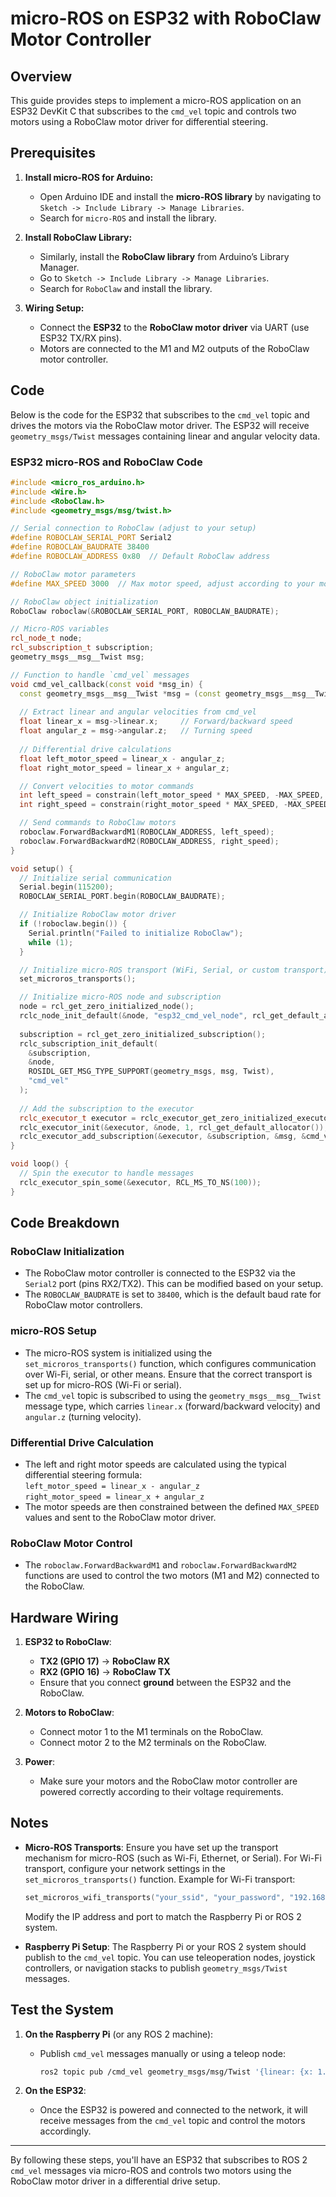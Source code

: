 
# micro-ROS on ESP32 with RoboClaw Motor Controller

## Overview
This guide provides steps to implement a micro-ROS application on an ESP32 DevKit C that subscribes to the `cmd_vel` topic and controls two motors using a RoboClaw motor driver for differential steering.

## Prerequisites

1. **Install micro-ROS for Arduino:**
   - Open Arduino IDE and install the **micro-ROS library** by navigating to `Sketch -> Include Library -> Manage Libraries`.
   - Search for `micro-ROS` and install the library.

2. **Install RoboClaw Library:**
   - Similarly, install the **RoboClaw library** from Arduino’s Library Manager.
   - Go to `Sketch -> Include Library -> Manage Libraries`.
   - Search for `RoboClaw` and install the library.

3. **Wiring Setup:**
   - Connect the **ESP32** to the **RoboClaw motor driver** via UART (use ESP32 TX/RX pins).
   - Motors are connected to the M1 and M2 outputs of the RoboClaw motor controller.

## Code

Below is the code for the ESP32 that subscribes to the `cmd_vel` topic and drives the motors via the RoboClaw motor driver. The ESP32 will receive `geometry_msgs/Twist` messages containing linear and angular velocity data.

### ESP32 micro-ROS and RoboClaw Code

```cpp
#include <micro_ros_arduino.h>
#include <Wire.h>
#include <RoboClaw.h>
#include <geometry_msgs/msg/twist.h>

// Serial connection to RoboClaw (adjust to your setup)
#define ROBOCLAW_SERIAL_PORT Serial2
#define ROBOCLAW_BAUDRATE 38400
#define ROBOCLAW_ADDRESS 0x80  // Default RoboClaw address

// RoboClaw motor parameters
#define MAX_SPEED 3000  // Max motor speed, adjust according to your motors

// RoboClaw object initialization
RoboClaw roboclaw(&ROBOCLAW_SERIAL_PORT, ROBOCLAW_BAUDRATE);

// Micro-ROS variables
rcl_node_t node;
rcl_subscription_t subscription;
geometry_msgs__msg__Twist msg;

// Function to handle `cmd_vel` messages
void cmd_vel_callback(const void *msg_in) {
  const geometry_msgs__msg__Twist *msg = (const geometry_msgs__msg__Twist *)msg_in;
  
  // Extract linear and angular velocities from cmd_vel
  float linear_x = msg->linear.x;     // Forward/backward speed
  float angular_z = msg->angular.z;   // Turning speed
  
  // Differential drive calculations
  float left_motor_speed = linear_x - angular_z;
  float right_motor_speed = linear_x + angular_z;

  // Convert velocities to motor commands
  int left_speed = constrain(left_motor_speed * MAX_SPEED, -MAX_SPEED, MAX_SPEED);
  int right_speed = constrain(right_motor_speed * MAX_SPEED, -MAX_SPEED, MAX_SPEED);

  // Send commands to RoboClaw motors
  roboclaw.ForwardBackwardM1(ROBOCLAW_ADDRESS, left_speed);
  roboclaw.ForwardBackwardM2(ROBOCLAW_ADDRESS, right_speed);
}

void setup() {
  // Initialize serial communication
  Serial.begin(115200);
  ROBOCLAW_SERIAL_PORT.begin(ROBOCLAW_BAUDRATE);

  // Initialize RoboClaw motor driver
  if (!roboclaw.begin()) {
    Serial.println("Failed to initialize RoboClaw");
    while (1);
  }

  // Initialize micro-ROS transport (WiFi, Serial, or custom transport)
  set_microros_transports();

  // Initialize micro-ROS node and subscription
  node = rcl_get_zero_initialized_node();
  rclc_node_init_default(&node, "esp32_cmd_vel_node", rcl_get_default_allocator());
  
  subscription = rcl_get_zero_initialized_subscription();
  rclc_subscription_init_default(
    &subscription,
    &node,
    ROSIDL_GET_MSG_TYPE_SUPPORT(geometry_msgs, msg, Twist),
    "cmd_vel"
  );
  
  // Add the subscription to the executor
  rclc_executor_t executor = rclc_executor_get_zero_initialized_executor();
  rclc_executor_init(&executor, &node, 1, rcl_get_default_allocator());
  rclc_executor_add_subscription(&executor, &subscription, &msg, &cmd_vel_callback, ON_NEW_DATA);
}

void loop() {
  // Spin the executor to handle messages
  rclc_executor_spin_some(&executor, RCL_MS_TO_NS(100));
}
```

## Code Breakdown

### RoboClaw Initialization
- The RoboClaw motor controller is connected to the ESP32 via the `Serial2` port (pins RX2/TX2). This can be modified based on your setup.
- The `ROBOCLAW_BAUDRATE` is set to `38400`, which is the default baud rate for RoboClaw motor controllers.

### micro-ROS Setup
- The micro-ROS system is initialized using the `set_microros_transports()` function, which configures communication over Wi-Fi, serial, or other means. Ensure that the correct transport is set up for micro-ROS (Wi-Fi or serial).
- The `cmd_vel` topic is subscribed to using the `geometry_msgs__msg__Twist` message type, which carries `linear.x` (forward/backward velocity) and `angular.z` (turning velocity).

### Differential Drive Calculation
- The left and right motor speeds are calculated using the typical differential steering formula:  
  `left_motor_speed = linear_x - angular_z`  
  `right_motor_speed = linear_x + angular_z`
- The motor speeds are then constrained between the defined `MAX_SPEED` values and sent to the RoboClaw motor driver.

### RoboClaw Motor Control
- The `roboclaw.ForwardBackwardM1` and `roboclaw.ForwardBackwardM2` functions are used to control the two motors (M1 and M2) connected to the RoboClaw.

## Hardware Wiring

1. **ESP32 to RoboClaw**:
   - **TX2 (GPIO 17)** → **RoboClaw RX**  
   - **RX2 (GPIO 16)** → **RoboClaw TX**
   - Ensure that you connect **ground** between the ESP32 and the RoboClaw.

2. **Motors to RoboClaw**:
   - Connect motor 1 to the M1 terminals on the RoboClaw.
   - Connect motor 2 to the M2 terminals on the RoboClaw.

3. **Power**:
   - Make sure your motors and the RoboClaw motor controller are powered correctly according to their voltage requirements.

## Notes

- **Micro-ROS Transports**: Ensure you have set up the transport mechanism for micro-ROS (such as Wi-Fi, Ethernet, or Serial). For Wi-Fi transport, configure your network settings in the `set_microros_transports()` function. 
  Example for Wi-Fi transport:
  ```cpp
  set_microros_wifi_transports("your_ssid", "your_password", "192.168.1.100", 8888);
  ```
  Modify the IP address and port to match the Raspberry Pi or ROS 2 system.

- **Raspberry Pi Setup**: The Raspberry Pi or your ROS 2 system should publish to the `cmd_vel` topic. You can use teleoperation nodes, joystick controllers, or navigation stacks to publish `geometry_msgs/Twist` messages.

## Test the System

1. **On the Raspberry Pi** (or any ROS 2 machine):
   - Publish `cmd_vel` messages manually or using a teleop node:
     ```bash
     ros2 topic pub /cmd_vel geometry_msgs/msg/Twist '{linear: {x: 1.0, y: 0.0, z: 0.0}, angular: {x: 0.0, y: 0.0, z: 0.5}}'
     ```

2. **On the ESP32**:
   - Once the ESP32 is powered and connected to the network, it will receive messages from the `cmd_vel` topic and control the motors accordingly.

---

By following these steps, you'll have an ESP32 that subscribes to ROS 2 `cmd_vel` messages via micro-ROS and controls two motors using the RoboClaw motor driver in a differential drive setup.
